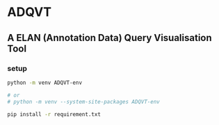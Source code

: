 # ADQVT

## A ELAN (Annotation Data) Query Visualisation Tool

### setup

```bash
python -m venv ADQVT-env

# or
# python -m venv --system-site-packages ADQVT-env

pip install -r requirement.txt


```
